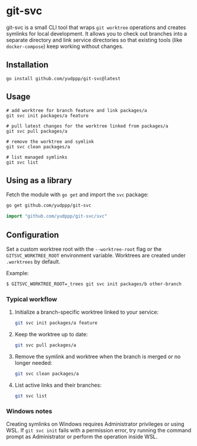 # git-svc

git-svc is a small CLI tool that wraps `git worktree` operations and
creates symlinks for local development. It allows you to check out
branches into a separate directory and link service directories so that
existing tools (like `docker-compose`) keep working without changes.

## Installation

```
go install github.com/yudppp/git-svc@latest
```

## Usage

```
# add worktree for branch feature and link packages/a
git svc init packages/a feature

# pull latest changes for the worktree linked from packages/a
git svc pull packages/a

# remove the worktree and symlink
git svc clean packages/a

# list managed symlinks
git svc list
```

## Using as a library

Fetch the module with `go get` and import the `svc` package:

```bash
go get github.com/yudppp/git-svc
```

```go
import "github.com/yudppp/git-svc/svc"
```

## Configuration

Set a custom worktree root with the `--worktree-root` flag or the
`GITSVC_WORKTREE_ROOT` environment variable. Worktrees are created under
`.worktrees` by default.

Example:

```bash
$ GITSVC_WORKTREE_ROOT=_trees git svc init packages/b other-branch
```

### Typical workflow

1. Initialize a branch-specific worktree linked to your service:
   ```bash
   git svc init packages/a feature
   ```
2. Keep the worktree up to date:
   ```bash
   git svc pull packages/a
   ```
3. Remove the symlink and worktree when the branch is merged or no longer needed:
   ```bash
   git svc clean packages/a
   ```
4. List active links and their branches:
   ```bash
   git svc list
   ```

### Windows notes

Creating symlinks on Windows requires Administrator privileges or using
WSL. If `git svc init` fails with a permission error, try running the
command prompt as Administrator or perform the operation inside WSL.
